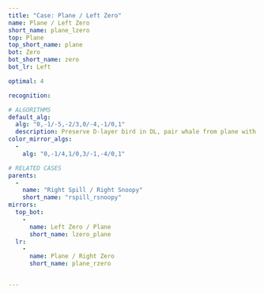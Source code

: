 ```yaml
---
title: "Case: Plane / Left Zero"
name: Plane / Left Zero
short_name: plane_lzero
top: Plane
top_short_name: plane
bot: Zero
bot_short_name: zero
bot_lr: Left

optimal: 4

recognition:

# ALGORITHMS
default_alg:
  alg: "0,-1/-5,-2/3,0/-4,-1/0,1"
  description: Preserve D-layer bird in DL, pair whale from plane with same-color bird.
color_mirror_algs:
  -
    alg: "0,-1/4,1/0,3/-1,-4/0,1"

# RELATED CASES
parents:
  -
    name: "Right Spill / Right Snoopy"
    short_name: "rspill_rsnoopy"
mirrors:
  top_bot:
    -
      name: Left Zero / Plane
      short_name: lzero_plane
  lr:
    -
      name: Plane / Right Zero
      short_name: plane_rzero


---
```


